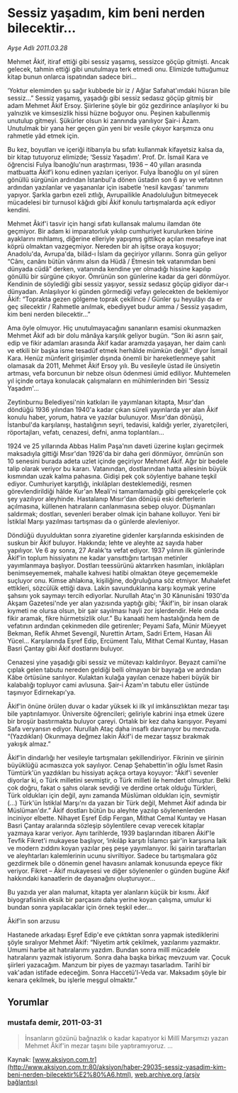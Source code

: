# Sessiz yaşadım, kim beni nerden bilecektir…

*Ayşe Adlı 2011.03.28*

<font class="agenda2NewsSpot">
 Mehmet Âkif, itiraf ettiği gibi sessiz yaşamış, sessizce göçüp gitmişti. Ancak gelecek, tahmin ettiği gibi unutulmaya terk etmedi onu. Elimizde tuttuğumuz kitap bunun onlarca ispatından sadece biri…
</font>
<font class="newsDetail">
 <p>
  <p class="MsoNormal">
   ‘Yoktur elemimden şu sağır kubbede bir iz / Ağlar Safahat'ımdaki hüsran bile sessiz…” Sessiz yaşamış, yaşadığı gibi sessiz sedasız göçüp gitmiş bir adam Mehmet Âkif Ersoy. Şiirlerine şöyle bir göz gezdirince anlaşılıyor ki bu yalnızlık ve kimsesizlik hissi hüzne boğuyor onu. Peşinen kabullenmiş unutulup gitmeyi. Şükürler olsun ki zannında yanılıyor Şair-i Âzam. Unutulmak bir yana her geçen gün yeni bir vesile çıkıyor karşımıza onu rahmetle yâd etmek için.
  </p>
  <p class="MsoNormal">
   Bu kez, boyutları ve içeriği itibarıyla bu sıfatı kullanmak kifayetsiz kalsa da, bir kitap tutuyoruz elimizde; ‘Sessiz Yaşadım'. Prof. Dr. İsmail Kara ve öğrencisi Fulya İbanoğlu'nun araştırması, 1936 – 40 yılları arasında matbuatta
   <span>
   </span>
   Âkif’i konu edinen yazıları içeriyor. Fulya İbanoğlu on yıl süren gönüllü sürgünün ardından İstanbul'a dönen üstadın son 6 ayı ve vefatının ardından yazılanlar ve yaşananlar için isabetle ‘nesil kavgası' tanımını yapıyor. Şarkla garbın ezeli zıtlığı, Avrupailikle Anadoluluğun bitmeyecek mücadelesi bir turnusol kâğıdı gibi Âkif konulu tartışmalarda açık ediyor kendini.
  </p>
  <p class="MsoNormal">
   Mehmet Âkif'i tasvir için hangi sıfatı kullansak malumu ilamdan öte geçmiyor. Bir adam ki imparatorluk yıkılıp cumhuriyet kurulurken birine ayaklarını mıhlamış, diğerine elleriyle yapışmış gittikçe açılan mesafeye inat köprü olmaktan vazgeçmiyor. Nereden bir ah işitse oraya koşuyor; Anadolu'da, Avrupa'da, bilâd-ı İslam da geçiriyor yıllarını. Sonra gün geliyor “Cânı, canânı bütün vârımı alsın da Hüdâ / Etmesin tek vatanımdan beni dünyada cüdâ” derken, vatanında kendine yer olmadığı hissine kapılıp gönüllü bir sürgüne çıkıyor. Ömrünün son günlerine kadar da geri dönmüyor. Kendinin de söylediği gibi sessiz yaşıyor, sessiz sedasız göçüp gidiyor dar-ı dünyadan. Anlaşılıyor ki günden görmediği vefayı gelecekten de beklemiyor Âkif: “Toprakta gezen gölgeme toprak çekilince / Günler şu heyulâyı da er geç silecektir / Rahmetle anılmak, ebediyyet budur amma / Sessiz yaşadım, kim beni nerden bilecektir…”
  </p>
  <p class="MsoNormal">
   Ama öyle olmuyor. Hiç unutulmayacağını sananların esamisi okunmazken Mehmet Âkif adı bir dolu mânâya karşılık geliyor bugün. “Son iki asrın şair, edip ve fikir adamları arasında Âkif kadar aramızda yaşayan, her daim canlı ve etkili bir başka isme tesadüf etmek herhâlde mümkün değil.” diyor İsmail Kara. Henüz münferit girişimler dışında önemli bir hareketlenmeye şahit olamasak da 2011, Mehmet Âkif Ersoy yılı. Bu vesileyle üstad ile ünsiyetin artması, vefa borcunun bir nebze olsun ödenmesi ümid ediliyor. Muhtemelen yıl içinde ortaya konulacak çalışmaların en mühimlerinden biri ‘Sessiz Yaşadım'…
  </p>
  <p class="MsoNormal">
   Zeytinburnu Belediyesi'nin katkıları ile yayımlanan kitapta, Mısır'dan döndüğü 1936 yılından 1940'a kadar çıkan süreli yayınlarda yer alan Âkif konulu haber, yorum, hatıra ve yazılar bulunuyor. Mısır'dan dönüşü, İstanbul'da karşılanışı, hastalığının seyri, tedavisi, kaldığı yerler, ziyaretçileri, röportajları, vefatı, cenazesi, defni, anma toplantıları…
  </p>
  <p class="MsoNormal">
   1924 ve 25 yıllarında Abbas Halim Paşa'nın daveti üzerine kışları geçirmek maksadıyla gittiği Mısır'dan 1926'da bir daha geri dönmüyor, ömrünün son 10 senesini burada adeta uzlet içinde geçiriyor Mehmet Âkif. Ağır bir bedele talip olarak veriyor bu kararı. Vatanından, dostlarından hatta ailesinin büyük kısmından uzak kalma pahasına. Gidişi pek çok söylentiye bahane teşkil ediyor. Cumhuriyet karşıtlığı, inkılâpları desteklemediği, resmen görevlendirildiği hâlde Kur'an Meali'ni tamamlamadığı gibi gerekçelerle çok şey yazılıyor aleyhinde. Hastalanıp Mısır'dan dönüşü eski defterlerin açılmasına, küllenen hatıraların canlanmasına sebep oluyor. Düşmanları saldırmak; dostları, sevenleri beraber olmak için bahane kolluyor. Yeni bir İstiklal Marşı yazılması tartışması da o günlerde alevleniyor.
  </p>
  <p class="MsoNormal">
   Döndüğü duyulduktan sonra ziyaretine gidenler karşılarında eskisinden de suskun bir Âkif buluyor. Hakkında; lehte ve aleyhte az sayıda haber yapılıyor. Ve 6 ay sonra, 27 Aralık'ta vefat ediyor. 1937 yılının ilk günlerinde Âkif'in toplum hissiyatını ne kadar yansıttığını tartışan metinler yayımlanmaya başlıyor. Dostları teessürünü aktarırken hasımları, inkılâpları benimseyememek, mahalle kahvesi hatibi olmaktan öteye geçememekle suçluyor onu. Kimse ahlakına, kişiliğine, doğruluğuna söz etmiyor. Muhalefet ettikleri, sözcülük ettiği dava. Lakin savunduklarına karşı koymak yerine şahsını yok saymayı tercih ediyorlar. Nurullah Ataç'ın 30 Kânunisâni 1930'da Akşam Gazetesi'nde yer alan yazısında yaptığı gibi; “Âkif'in, bir insan olarak kıymeti ne olursa olsun, bir şair sayılması hayli zor işlerdendir. Hele onda fikir aramak, fikre hürmetsizlik olur.” Bu kanaati hem hastalığında hem de vefatının ardından çekinmeden dile getirenler; Peyami Safa, Münir Müeyyet Bekman, Refik Ahmet Sevengil, Nurettin Artam, Sadri Ertem, Hasan Âli Yücel… Karşılarında Eşref Edip, Ercüment Talu, Mithat Cemal Kuntay, Hasan Basri Çantay gibi Âkif dostlarını buluyor.
  </p>
  <p class="MsoNormal">
   Cenazesi yine yaşadığı gibi sessiz ve mütevazı kaldırılıyor. Beyazıt camii’ne çıplak gelen tabutu nereden geldiği belli olmayan bir bayrağa ve ardından Kâbe örtüsüne sarılıyor. Kulaktan kulağa yayılan cenaze haberi büyük bir kalabalığı topluyor cami avlusuna. Şair-i Âzam'ın tabutu eller üstünde taşınıyor Edirnekapı'ya.
  </p>
  <p class="MsoNormal">
   Âkif'in önüne örülen duvar o kadar yüksek ki ilk yıl imkânsızlıktan mezar taşı bile yaptırılamıyor. Üniversite öğrencileri; geliriyle kabrini inşa etmek üzere bir broşür bastırmakta buluyor çareyi. Ortalık bir kez daha karışıyor. Peyami Safa veryansın ediyor. Nurullah Ataç daha insaflı davranıyor bu mevzuda. “(Yazdıkları) Okunmaya değmez lakin Âkif'i de mezar taşsız bırakmak yakışık almaz.”
  </p>
  <p class="MsoNormal">
   Âkif'in dindarlığı her vesileyle tartışmaları şekillendiriyor. Fikrinin ve şiirinin büyüklüğü acımasızca yok sayılıyor. Cenap Şehabettin'in oğlu İsmet Rasin Tümtürk'ün yazdıkları bu hissiyatı açıkça ortaya koyuyor: “Âkif'i sevenler diyorlar ki, o Türk milletini sevmiştir, o Türk milleti ile hemdert olmuştur. Belki çok doğru, fakat o şahıs olarak sevdiği ve derdine ortak olduğu Türkleri, Türk oldukları için değil, aynı zamanda Müslüman oldukları için, sevmiştir (…) Türk'ün İstiklal Marşı'nı da yazan bir Türk değil, Mehmet Âkif adında bir Müslüman'dır.” Âkif dostları bütün bu aleyhte yazılıp söylenenlerden inciniyor elbette. Nihayet Eşref Edip Fergan, Mithat Cemal Kuntay ve Hasan Basri Çantay aralarında sözleşip söylentilere cevap verecek kitaplar yazmaya karar veriyor. Aynı tarihlerde, 1939 başlarından itibaren Âkif'le Tevfik Fikret'i mukayese başlıyor, ‘inkılâp karşıtı İslamcı şair'in karşısına laik ve modern zıddını koyan yazılar peş peşe yayımlanıyor. İki şairin taraftarları ve aleyhtarları kalemlerinin ucunu sivriltiyor. Sadece bu tartışmalara göz gezdirmek bile o dönemin genel havasını anlamak konusunda epeyce fikir veriyor. Fikret – Âkif mukayesesi ve diğer söylenenler o günden bugüne Âkif hakkındaki kanaatlerin de dayanağını oluşturuyor…
  </p>
  <p class="MsoNormal">
   Bu yazıda yer alan malumat, kitapta yer alanların küçük bir kısmı. Âkif biyografisinin eksik bir parçasını daha yerine koyan çalışma, umulur ki bundan sonra yapılacaklar için örnek teşkil eder…
  </p>
  <p class="MsoNormal">
  </p>
  <p class="MsoNormal">
   Âkif’in son arzusu
  </p>
  <p class="MsoNormal">
   Hastanede arkadaşı Eşref Edip'e eve çıktıktan sonra yapmak istediklerini şöyle sıralıyor Mehmet Âkif: “Niyetim artık çekilmek, yazılarımı yazmaktır. Umumi harbe ait hatıralarımı yazdım. Bundan sonra millî mücadele hatıralarını yazmak istiyorum. Sonra daha başka birkaç mevzuum var. Çocuk şiirleri yazacağım. Manzum bir piyes de yazmayı tasarladım. Tarihî bir vak'adan istifade edeceğim. Sonra Haccetü'l-Veda var. Maksadım şöyle bir kenara çekilmek, bu işlerle meşgul olmaktır.”
  </p>
 </p>
</font>

## Yorumlar

### mustafa demir, 2011-03-31
> İnsanların gözünü bağnazlık o kadar kapatıyor ki Millî Marşımızı yazan Mehmet Âkif'in mezar taşını bile yaptıramıyoruz. ...

Kaynak: [www.aksiyon.com.tr](http://www.aksiyon.com.tr:80/aksiyon/haber-29035-sessiz-yasadim-kim-beni-nerden-bilecektir%E2%80%A6.html), [web.archive.org (arşiv bağlantısı)](http://web.archive.org/web/20110401145349/http://www.aksiyon.com.tr:80/aksiyon/haber-29035-sessiz-yasadim-kim-beni-nerden-bilecektir%E2%80%A6.html)
